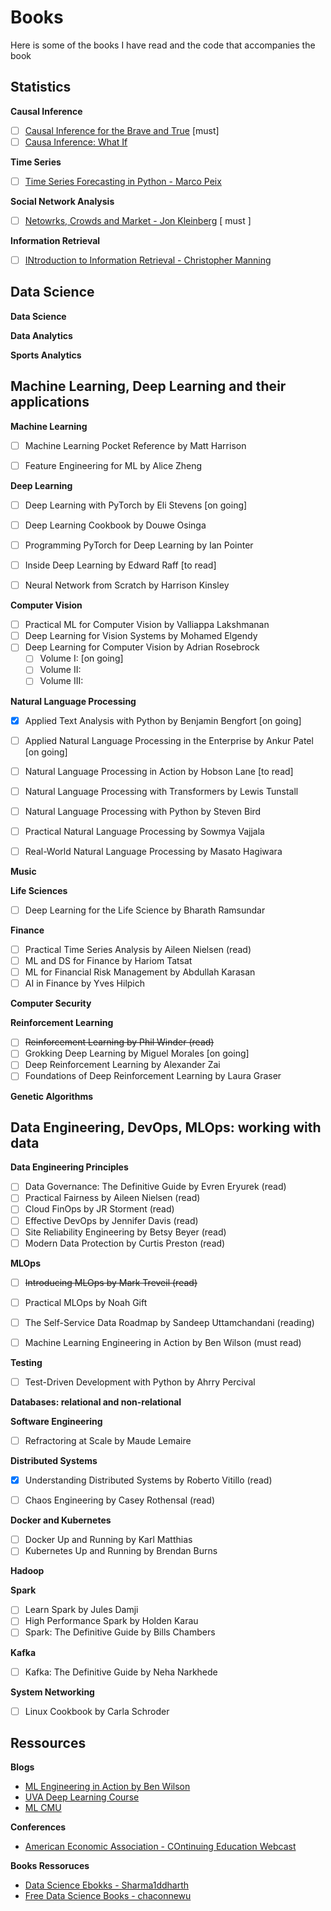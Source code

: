 # Books

Here is some of the books I have read and the code that accompanies the book

## Statistics

**Causal Inference**

- [ ] [Causal Inference for the Brave and True](https://matheusfacure.github.io/python-causality-handbook/22-Debiased-Orthogonal-Machine-Learning.html) [must]
- [ ] [Causa Inference: What If](https://www.hsph.harvard.edu/miguel-hernan/causal-inference-book/)

**Time Series**

- [ ] [Time Series Forecasting in Python - Marco Peix](https://github.com/marcopeix/TimeSeriesForecastingInPython)

**Social Network Analysis**

- [ ] [Netowrks, Crowds and Market - Jon Kleinberg](https://www.cs.cornell.edu/home/kleinber/networks-book/) [ must ]

**Information Retrieval**

- [ ] [INtroduction to Information Retrieval - Christopher Manning](https://nlp.stanford.edu/IR-book/)


## Data Science

**Data Science**




**Data Analytics**




**Sports Analytics**



## Machine Learning, Deep Learning and their applications



**Machine Learning**
- [ ] Machine Learning Pocket Reference by Matt Harrison
- [ ] Feature Engineering for ML by Alice Zheng


**Deep Learning**
- [ ] Deep Learning with PyTorch by Eli Stevens [on going]
- [ ] Deep Learning Cookbook by Douwe Osinga
- [ ] Programming PyTorch for Deep Learning by Ian Pointer
- [ ] Inside Deep Learning by Edward Raff [to read]
- [ ] Neural Network from Scratch by Harrison Kinsley


**Computer Vision**
- [ ] Practical ML for Computer Vision by Valliappa Lakshmanan
- [ ] Deep Learning for Vision Systems by Mohamed Elgendy
- [ ] Deep Learning for Computer Vision by Adrian Rosebrock
    - [ ] Volume I:  [on going]
    - [ ] Volume II: 
    - [ ] Volume III: 

**Natural Language Processing**
- [X] Applied Text Analysis with Python by Benjamin Bengfort [on going]
- [ ] Applied Natural Language Processing in the Enterprise by Ankur Patel [on going]
- [ ] Natural Language Processing in Action by Hobson Lane [to read]
- [ ] Natural Language Processing with Transformers by Lewis Tunstall
- [ ] Natural Language Processing with Python by Steven Bird
- [ ] Practical Natural Language Processing by Sowmya Vajjala
- [ ] Real-World Natural Language Processing by Masato Hagiwara


**Music**


**Life Sciences**
- [ ] Deep Learning for the Life Science by Bharath Ramsundar


**Finance**
- [ ] Practical Time Series Analysis by Aileen Nielsen (read)
- [ ] ML and DS for Finance by Hariom Tatsat
- [ ] ML for Financial Risk Management by Abdullah Karasan
- [ ] AI in Finance by Yves Hilpich

**Computer Security**



**Reinforcement Learning**
- [ ] ~~Reinforcement Learning by Phil Winder (read)~~
- [ ] Grokking Deep Learning by Miguel Morales [on going]
- [ ] Deep Reinforcement Learning by Alexander Zai
- [ ] Foundations of Deep Reinforcement Learning by Laura Graser

**Genetic Algorithms**




## Data Engineering, DevOps, MLOps: working with data


**Data Engineering Principles**
- [ ] Data Governance: The Definitive Guide by Evren Eryurek (read)
- [ ] Practical Fairness by Aileen Nielsen (read)
- [ ] Cloud FinOps by JR Storment (read)
- [ ] Effective DevOps by Jennifer Davis (read)
- [ ] Site Reliability Engineering by Betsy Beyer (read)
- [ ] Modern Data Protection by Curtis Preston (read)

**MLOps**
- [ ] ~~Introducing MLOps by Mark Treveil (read)~~
- [ ] Practical MLOps by Noah Gift
- [ ] The Self-Service Data Roadmap by Sandeep Uttamchandani (reading)
- [ ] Machine Learning Engineering in Action by Ben Wilson (must read)


**Testing**
- [ ] Test-Driven Development with Python by Ahrry Percival

**Databases: relational and non-relational**


**Software Engineering**
- [ ] Refractoring at Scale by Maude Lemaire

**Distributed Systems**
- [X] Understanding Distributed Systems by Roberto Vitillo (read)
- [ ] Chaos Engineering by Casey Rothensal (read)


**Docker and Kubernetes**
- [ ] Docker Up and Running by Karl Matthias
- [ ] Kubernetes Up and Running by Brendan Burns

**Hadoop**


**Spark**
- [ ] Learn Spark by Jules Damji
- [ ] High Performance Spark by Holden Karau
- [ ] Spark: The Definitive Guide by Bills Chambers

**Kafka**
- [ ] Kafka: The Definitive Guide by Neha Narkhede


**System Networking**
- [ ] Linux Cookbook by Carla Schroder


## Ressources

**Blogs**

- [ML Engineering in Action by Ben Wilson](https://github.com/BenWilson2/ML-Engineering)
- [UVA Deep Learning Course](https://uvadlc.github.io/)
- [ML CMU](https://blog.ml.cmu.edu/)


**Conferences**

- [American Economic Association - COntinuing Education Webcast](https://www.aeaweb.org/conference/cont-ed/2023-webcasts)

**Books Ressoruces**

- [Data Science Ebokks - Sharma1ddharth](https://github.com/data-science-projects-and-resources/Data-Science-EBooks/tree/main)
- [Free Data Science Books - chaconnewu](https://github.com/chaconnewu/free-data-science-books)


